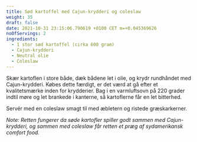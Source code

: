 ```yaml
---
title: Sød kartoffel med Cajun-krydderi og coleslaw
weight: 35
draft: false
date: 2021-10-31 23:15:06.790619 +0100 CET m=+0.045369626
noOfServings: 2
ingredients:
  - 1 stor sød kartoffel (cirka 600 gram)
  - Cajun-krydderi
  - Neutral olie
  - Coleslaw
---
```




Skær kartoflen i store både, dæk bådene let i olie, og krydr rundhåndet
med Cajun-krydderi. Købes dette færdigt, er det værd at gå efter et
kvalitetsmærke inden for krydderier. Bag i en varmluftsovn på 220 grader
indtil møre og let brankede i kanterne, så kartoflerne får en let
bitterhed.

Servér med en coleslaw smagt til med æbletern og ristede græskarkerner.

*Note: Retten fungerer da søde kartofler spiller godt sammen med
Cajun-krydderi, og sammen med coleslaw får retten et præg af
sydamerikansk comfort food.*

